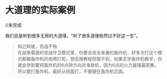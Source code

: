 # 大道理的实际案例
//未完成

我们总是听到很多无用的大道理，“听了很多道理依然过不好这一生”。

> 知己知彼，百战不殆  
在战争雷霆的空战守卫模式里，你要去攻击来袭的轰炸机，好多次打这个模式都被轰炸机的炮塔打死，想去搜教程但搜不到。如果去学轰炸机教学，你就会学到要把轰炸机的6点钟方向对准敌机，因为6点的火力最强最密集，所以要打轰炸机，最好从侧面打，不要跟在轰炸机后面。    